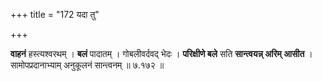 +++
title = "172 यदा तु"

+++


**वाहनं** हस्त्यश्वरथम् । **बलं** पादातम् । गोबलीवर्दवद् भेदः । **परिक्षीणे बले** सति **सान्त्वयन्न् अरिम् आसीत** । सामोपप्रदानाभ्याम् अनुकूलनं सान्त्वनम् ॥ ७.१७२ ॥